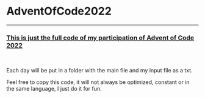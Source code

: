 # AdventOfCode2022

---
### <u>This is just the full code of my participation of Advent of Code 2022</u>

<br>

Each day will be put in a folder with the main file and my input file as a txt.

Feel free to copy this code, it will not always be optimized, constant or in the same language, I just do it for fun.